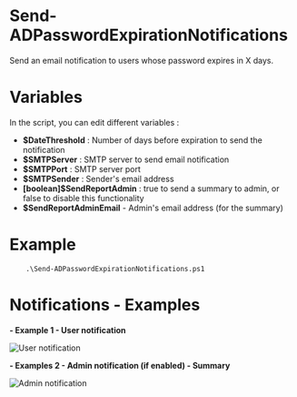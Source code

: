 # Send-ADPasswordExpirationNotifications

Send an email notification to users whose password expires in X days.

# Variables

In the script, you can edit different variables :

- **$DateThreshold** : Number of days before expiration to send the notification
- **$SMTPServer** : SMTP server to send email notification
- **$SMTPPort** : SMTP server port
- **$SMTPSender** : Sender's email address
- **[boolean]$SendReportAdmin** : true to send a summary to admin, or false to disable this functionality
- **$SendReportAdminEmail** - Admin's email address (for the summary)

# Example

```
    .\Send-ADPasswordExpirationNotifications.ps1
```

# Notifications - Examples

**- Example 1 - User notification**

![User notification](https://github.com/it-connect-fr/PowerShell-ActiveDirectory/Send-ADPasswordExpirationNotifications/Images/Send-ADPasswordExpirationNotifications-Notif1.png)

**- Examples 2 - Admin notification (if enabled) - Summary**

![Admin notification](https://github.com/it-connect-fr/PowerShell-ActiveDirectory/Send-ADPasswordExpirationNotifications/Images/Send-ADPasswordExpirationNotifications-Notif2.png)